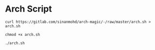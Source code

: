 # Arch Script

```
curl https://gitlab.com/sinanmohd/arch-magic/-/raw/master/arch.sh > arch.sh
```

```
chmod +x arch.sh
```

```
./arch.sh
```

